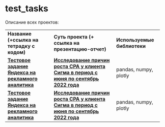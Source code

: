# test_tasks

Описание всех проектов:
<table>
<tr>
<td><b>Название (+ссылка на тетрадку с кодом)</b></td>
<td><b>Суть проекта (+ ссылка на презентацию-отчет)</b></td>
<td><b>Используемые библиотеки</b></td>
<tr>
<td><a href="https://github.com/nex1o/test_tasks/blob/a0867de1b0256862f9cb068c4bebd0d117ca7f4b/yandex_ad_analyst.ipynb" target="_blank"><b>Тестовое задание Яндекса на рекламного аналитика</b></a></td>
<td><a href="https://github.com/nex1o/test_tasks/blob/a0867de1b0256862f9cb068c4bebd0d117ca7f4b/yandex_ad_analyst.ipynb" target="_blank"><b>Исследование причин роста CPA у клиента Сигма в период с июня по сентябрь 2022 года</b></td>
<td>pandas, numpy, plotly</td>
<tr>
<td><a href="https://disk.yandex.ru/i/IAuay2cwCbABWg" target="_blank"><b>Тестовое задание Яндекса на рекламного аналитика</b></a></td>
<td><a href="https://disk.yandex.ru/i/IAuay2cwCbABWg" target="_blank"><b>Исследование причин роста CPA у клиента Сигма в период с июня по сентябрь 2022 года</b></td>
<td>pandas, numpy, plotly</td>
  
</table>
<br/><br/>

